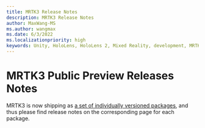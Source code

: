 ```yaml
---
title: MRTK3 Release Notes
description: MRTK3 Release Notes
author: MaxWang-MS
ms.author: wangmax
ms.date: 6/3/2022
ms.localizationpriority: high
keywords: Unity, HoloLens, HoloLens 2, Mixed Reality, development, MRTK3, release notes
---
```


# MRTK3 Public Preview Releases Notes

MRTK3 is now shipping as [a set of individually versioned packages](index.md#versioning), and thus please find release notes on the corresponding page for each package.
